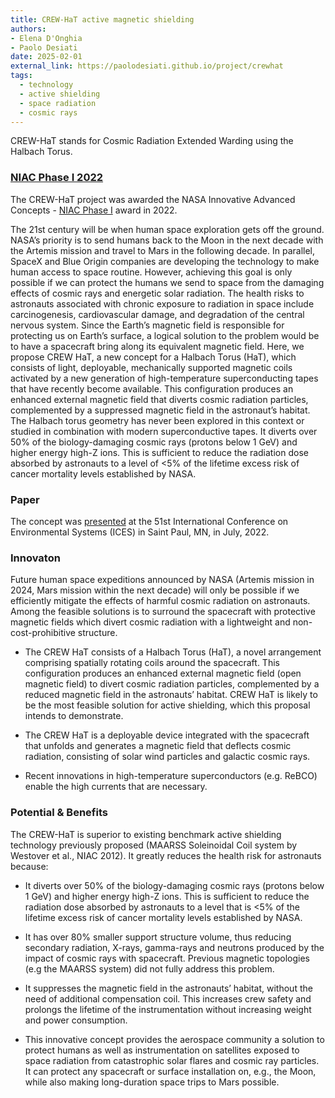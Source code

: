 ```yaml
---
title: CREW-HaT active magnetic shielding
authors:
- Elena D'Onghia
- Paolo Desiati
date: 2025-02-01
external_link: https://paolodesiati.github.io/project/crewhat
tags:
  - technology
  - active shielding
  - space radiation
  - cosmic rays
---
```


CREW-HaT stands for Cosmic Radiation Extended Warding using the Halbach Torus.

### [NIAC Phase I 2022](https://www.nasa.gov/general/niac-2022-phase-i-and-phase-ii-selections/)

The CREW-HaT project was awarded the NASA Innovative Advanced Concepts - [NIAC Phase I](https://www.nasa.gov/general/crew-hat-cosmic-radiation-extended-warding-using-the-halbach-torus/) award in 2022.

The 21st century will be when human space exploration gets off the ground. NASA’s priority is to send humans back to the Moon in the next decade with the Artemis mission and travel to Mars in the following decade. In parallel, SpaceX and Blue Origin companies are developing the technology to make human access to space routine. However, achieving this goal is only possible if we can protect the humans we send to space from the damaging effects of cosmic rays and energetic solar radiation. The health risks to astronauts associated with chronic exposure to radiation in space include carcinogenesis, cardiovascular damage, and degradation of the central nervous system. Since the Earth’s magnetic field is responsible for protecting us on Earth’s surface, a logical solution to the problem would be to have a spacecraft bring along its equivalent magnetic field. Here, we propose CREW HaT, a new concept for a Halbach Torus (HaT), which consists of light, deployable, mechanically supported magnetic coils activated by a new generation of high-temperature superconducting tapes that have recently become available. This configuration produces an enhanced external magnetic field that diverts cosmic radiation particles, complemented by a suppressed magnetic field in the astronaut’s habitat. The Halbach torus geometry has never been explored in this context or studied in combination with modern superconductive tapes.  It diverts over 50% of the biology-damaging cosmic rays (protons below 1 GeV) and higher energy high-Z ions. This is sufficient to reduce the radiation dose absorbed by astronauts to a level of <5% of the lifetime excess risk of cancer mortality levels established by NASA.

### Paper

The concept was [presented](https://hdl.handle.net/2346/89618) at the 51st International Conference on Environmental Systems (ICES) in Saint Paul, MN, in July, 2022.

### Innovaton

Future human space expeditions announced by NASA (Artemis mission in 2024, Mars mission within the next decade) will only be possible if we efficiently mitigate the effects of harmful cosmic radiation on astronauts. Among the feasible solutions is to surround the spacecraft with protective magnetic fields which divert cosmic radiation with a lightweight and non-cost-prohibitive structure.

- The CREW HaT consists of a Halbach Torus (HaT), a novel arrangement comprising spatially rotating coils around the spacecraft. This configuration produces an enhanced external magnetic field (open magnetic field) to divert cosmic radiation particles, complemented by a reduced magnetic field in the astronauts’ habitat. CREW HaT is likely to be the most feasible solution for active shielding, which this proposal intends to demonstrate.

- The CREW HaT is a deployable device integrated with the spacecraft that unfolds and generates a magnetic field that deflects cosmic radiation, consisting of solar wind particles and galactic cosmic rays.

- Recent innovations in high-temperature superconductors (e.g. ReBCO) enable the high currents that are necessary.

### Potential & Benefits

The CREW-HaT is superior to existing benchmark active shielding technology previously proposed (MAARSS Soleinoidal Coil system by Westover et al., NIAC 2012). It greatly reduces the health risk for astronauts because:

- It diverts over 50% of the biology-damaging cosmic rays (protons below 1 GeV) and higher energy high-Z ions. This is sufficient to reduce the radiation dose absorbed by astronauts to a level that is <5% of the lifetime excess risk of cancer mortality levels established by NASA.

- It has over 80% smaller support structure volume, thus reducing secondary radiation, X-rays, gamma-rays and neutrons produced by the impact of cosmic rays with spacecraft. Previous magnetic topologies (e.g the MAARSS system) did not fully address this problem.

- It suppresses the magnetic field in the astronauts’ habitat, without the need of additional compensation coil. This increases crew safety and prolongs the lifetime of the instrumentation without increasing weight and power consumption.

- This innovative concept provides the aerospace community a solution to protect humans as well as instrumentation on satellites exposed to space radiation from catastrophic solar flares and cosmic ray particles. It can protect any spacecraft or surface installation on, e.g., the Moon, while also making long-duration space trips to Mars possible.

<!--more-->
